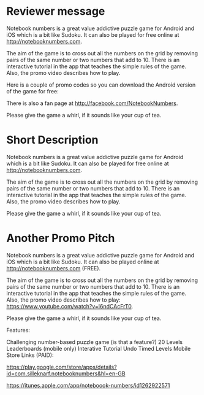 Reviewer message
================

Notebook numbers is a great value addictive puzzle game for Android and iOS which is a bit like Sudoku. It can also be played for free online at http://notebooknumbers.com.

The aim of the game is to cross out all the numbers on the grid by removing pairs of the same number or two numbers that add to 10. There is an interactive tutorial in the app that teaches the simple rules of the game. Also, the promo video describes how to play.

Here is a couple of promo codes so you can download the Android version of the game for free:

There is also a fan page at http://facebook.com/NotebookNumbers. 

Please give the game a whirl, if it sounds like your cup of tea.

Short Description
=================

Notebook numbers is a great value addictive puzzle game for Android which is a bit like Sudoku. It can also be played for free online at http://notebooknumbers.com.

The aim of the game is to cross out all the numbers on the grid by removing pairs of the same number or two numbers that add to 10. There is an interactive tutorial in the app that teaches the simple rules of the game. Also, the promo video describes how to play.

Please give the game a whirl, if it sounds like your cup of tea.

Another Promo Pitch
===================

Notebook numbers is a great value addictive puzzle game for Android and iOS which is a bit like Sudoku. It can also be played online at http://notebooknumbers.com (FREE).

The aim of the game is to cross out all the numbers on the grid by removing pairs of the same number or two numbers that add to 10. There is an interactive tutorial in the app that teaches the simple rules of the game. Also, the promo video describes how to play: https://www.youtube.com/watch?v=I6ndCAcFrT0.

Please give the game a whirl, if it sounds like your cup of tea.

Features:

Challenging number-based puzzle game (is that a feature?)
20 Levels
Leaderboards (mobile only)
Interative Tutorial
Undo
Timed Levels
Mobile Store Links (PAID):

https://play.google.com/store/apps/details?id=com.silleknarf.notebooknumbers&hl=en-GB

https://itunes.apple.com/app/noteboook-numbers/id1262922571 